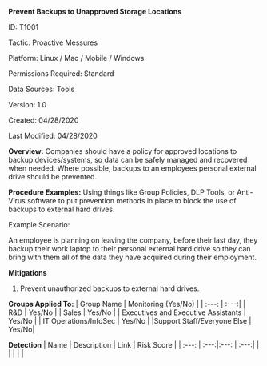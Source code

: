 **Prevent Backups to Unapproved Storage Locations**

ID: T1001

Tactic: Proactive Messures

Platform: Linux / Mac / Mobile / Windows

Permissions Required: Standard

Data Sources: Tools

Version: 1.0

Created: 04/28/2020

Last Modified: 04/28/2020


**Overview:**
Companies should have a policy for approved locations to backup devices/systems, so data can be safely managed and recovered when needed. Where possible, backups to an employees personal external drive should be prevented.

**Procedure Examples:**
Using things like Group Policies, DLP Tools, or Anti-Virus software to put prevention methods in place to block the use of backups to external hard drives.

Example Scenario:

An employee is planning on leaving the company, before their last day, they backup their work laptop to their personal external hard drive so they can bring with them all of the data they have acquired during their employment.  

**Mitigations**
1. Prevent unauthorized backups to external hard drives.





**Groups Applied To:**
| Group Name | Monitoring (Yes/No) |
| :---: | :---:|
| R&D	| Yes/No |
| Sales | Yes/No |
| Executives and Executive Assistants |	Yes/No |
| IT Operations/InfoSec	| Yes/No |
|Support Staff/Everyone Else | Yes/No|

**Detection**
| Name | Description | Link | Risk Score |
| :---: | :---:|:---: | :---:|
|  | | | |  






